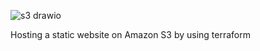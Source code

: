 ![s3 drawio](https://github.com/user-attachments/assets/1048ab8d-9cca-459f-9f62-9c86a3769ff1)

Hosting a static website on Amazon S3 by using terraform

